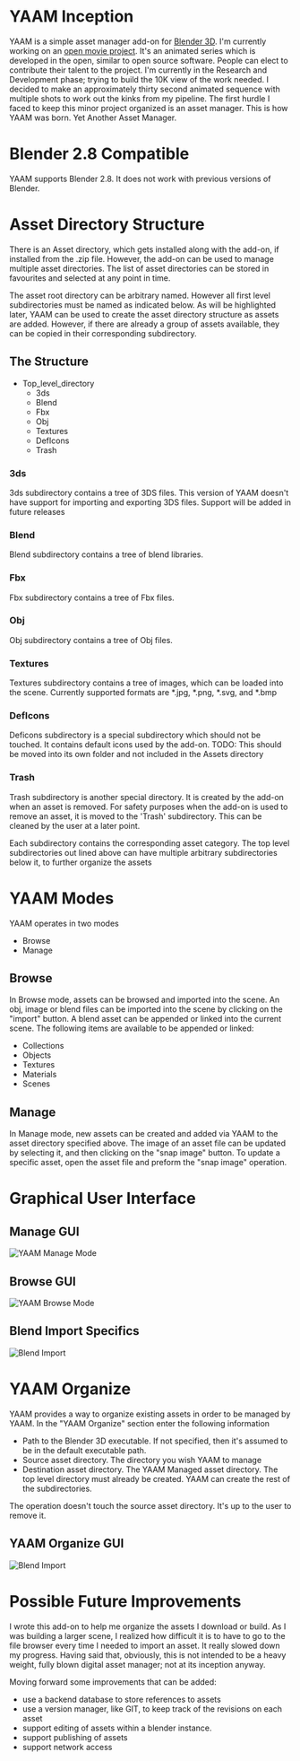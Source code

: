# YAAM Inception
YAAM is a simple asset manager add-on for [Blender 3D](https://www.blender.org). I'm currently working on an [open movie project](https://www.openmovie.org). It's an animated series which is developed in the open, similar to open source software. People can elect to contribute their talent to the project. I'm currently in the Research and Development phase; trying to build the 10K view of the work needed. I decided to make an approximately thirty second animated sequence with multiple shots to work out the kinks from my pipeline. The first hurdle I faced to keep this minor project organized is an asset manager. This is how YAAM was born. Yet Another Asset Manager. 

# Blender 2.8 Compatible
YAAM supports Blender 2.8. It does not work with previous versions of Blender.

# Asset Directory Structure
There is an Asset directory, which gets installed along with the add-on, if installed from the .zip file. However, the add-on can be used to manage multiple asset directories. The list of asset directories can be stored in favourites and selected at any point in time.

The asset root directory can be arbitrary named. However all first level subdirectories must be named as indicated below. As will be highlighted later, YAAM can be used to create the asset directory structure as assets are added. However, if there are already a group of assets available, they can be copied in their corresponding subdirectory.

## The Structure
* Top_level_directory
  * 3ds
  * Blend
  * Fbx
  * Obj
  * Textures
  * DefIcons
  * Trash

### 3ds
3ds subdirectory contains a tree of 3DS files. This version of YAAM doesn't have support for importing and exporting 3DS files. Support will be added in future releases

### Blend
Blend subdirectory contains a tree of blend libraries.

### Fbx
Fbx subdirectory contains a tree of Fbx files.

### Obj
Obj subdirectory contains a tree of Obj files.

### Textures
Textures subdirectory contains a tree of images, which can be loaded into the scene. Currently supported formats are *.jpg, *.png, *.svg, and *.bmp

### DefIcons
Deficons subdirectory is a special subdirectory which should not be touched. It contains default icons used by the add-on.
TODO: This should be moved into its own folder and not included in the Assets directory

### Trash
Trash subdirectory is another special directory. It is created by the add-on when an asset is removed. For safety purposes when the add-on is used to remove an asset, it is moved to the 'Trash' subdirectory. This can be cleaned by the user at a later point.

Each subdirectory contains the corresponding asset category. The top level subdirectories out lined above can have multiple arbitrary subdirectories below it, to further organize the assets

# YAAM Modes
YAAM operates in two modes
* Browse
* Manage

## Browse
In Browse mode, assets can be browsed and imported into the scene. An obj, image or blend files can be imported into the scene by clicking on the "import" button.
A blend asset can be appended or linked into the current scene. The following items are available to be appended or linked:
* Collections
* Objects
* Textures
* Materials
* Scenes

## Manage
In Manage mode, new assets can be created and added via YAAM to the asset directory specified above.
The image of an asset file can be updated by selecting it, and then clicking on the "snap image" button. To update a specific asset, open the asset file and preform the "snap image" operation.

# Graphical User Interface
## Manage GUI
![YAAM Manage Mode](https://github.com/amirpavlo/YAAM/blob/master/Docs/YAAM_GUI.jpg)

## Browse GUI
![YAAM Browse Mode](https://github.com/amirpavlo/YAAM/blob/master/Docs/YAAM_GUI2.jpg)

## Blend Import Specifics
![Blend Import](https://github.com/amirpavlo/YAAM/blob/master/Docs/YAAM_GUI3.jpg)

# YAAM Organize
YAAM provides a way to organize existing assets in order to be managed by YAAM. In the "YAAM Organize" section enter the following information
* Path to the Blender 3D executable. If not specified, then it's assumed to be in the default executable path.
* Source asset directory. The directory you wish YAAM to manage
* Destination asset directory. The YAAM Managed asset directory. The top level directory must already be created. YAAM can create the rest of the subdirectories.

The operation doesn't touch the source asset directory. It's up to the user to remove it.

## YAAM Organize GUI
![Blend Import](https://github.com/amirpavlo/YAAM/blob/master/Docs/YAAM_GUI4.jpg)

# Possible Future Improvements
I wrote this add-on to help me organize the assets I download or build. As I was building a larger scene, I realized how difficult it is to have to go to the file browser every time I needed to import an asset. It really slowed down my progress. Having said that, obviously, this is not intended to be a heavy weight, fully blown digital asset manager; not at its inception anyway.

Moving forward some improvements that can be added:

* use a backend database to store references to assets
* use a version manager, like GIT, to keep track of the revisions on each asset
* support editing of assets within a blender instance. 
* support publishing of assets
* support network access

